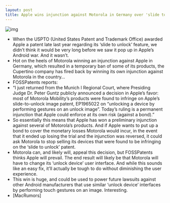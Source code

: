 ```yaml
---
layout: post
title: Apple wins injunction against Motorola in Germany over 'slide to unlock' patent
---
```

![img](http://media.idownloadblog.com/wp-content/uploads/2011/10/Photo-Oct-25-3-44-39-PM.jpg)
* When the USPTO (United States Patent and Trademark Office) awarded Apple a patent late last year regarding its ‘slide to unlock’ feature, we didn’t think it would be very long before we saw it pop up in Apple’s Android war. And it wasn’t.
* Hot on the heels of Motorola winning an injunction against Apple in Germany, which resulted in a temporary ban of some of its products, the Cupertino company has fired back by winning its own injunction against Motorola in the country…
* FOSSPatents reports:
* “I just returned from the Munich I Regional Court, where Presiding Judge Dr. Peter Guntz publicly announced a decision in Apple’s favor: most of Motorola Mobility’s products were found to infringe on Apple’s slide-to-unlock image patent, EP1965022 on “unlocking a device by performing gestures on an unlock image”. Today’s ruling is a permanent injunction that Apple could enforce at its own risk (against a bond).”
* So essentially this means that Apple has won a preliminary injunction against several of Motorola’s products. And if Apple wants to put up a bond to cover the monetary losses Motorola would incur, in the event that it ended up losing the trial and the injunction was reversed, it could ask Motorola to stop selling its devices that were found to be infringing on the ‘slide to unlock’ patent.
* Motorola can, and likely will, appeal this decision, but FOSSPatents thinks Apple will prevail. The end result will likely be that Motorola will have to change its ‘unlock device’ user interface. And while this sounds like an easy fix, it’ll actually be tough to do without diminishing the user experience.
* This win is huge, and could be used to power future lawsuits against other Android manufacturers that use similar ‘unlock device’ interfaces by performing touch gestures on an image. Interesting.
* [MacRumors]

